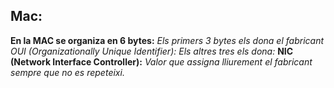 ## Mac:
**En la MAC se organiza en 6 bytes:**
*Els primers 3 bytes els dona el fabricant OUI (Organizationally Unique Identifier):*
*Els altres tres els dona:*
**NIC (Network Interface Controller):**
*Valor que assigna lliurement el fabricant sempre que no es repeteixi.*

